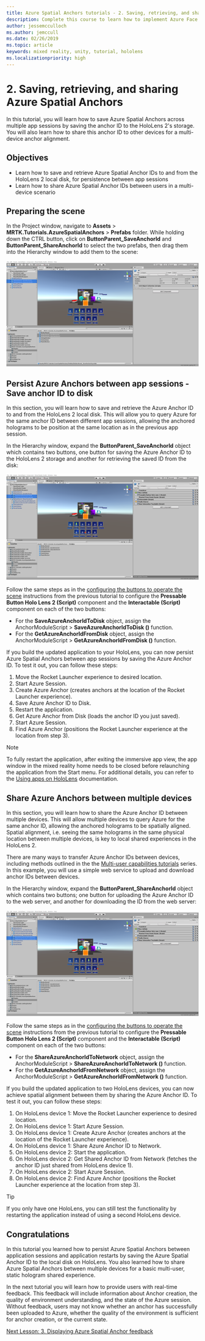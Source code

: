 ```yaml
---
title: Azure Spatial Anchors tutorials - 2. Saving, retrieving, and sharing Azure Spatial Anchors
description: Complete this course to learn how to implement Azure Face Recognition within a mixed reality application.
author: jessemcculloch
ms.author: jemccull
ms.date: 02/26/2019
ms.topic: article
keywords: mixed reality, unity, tutorial, hololens
ms.localizationpriority: high
---
```


# 2. Saving, retrieving, and sharing Azure Spatial Anchors

In this tutorial, you will learn how to save Azure Spatial Anchors across multiple app sessions by saving the anchor ID to the HoloLens 2's storage. You will also learn how to share this anchor ID to other devices for a multi-device anchor alignment.

## Objectives

* Learn how to save and retrieve Azure Spatial Anchor IDs to and from the HoloLens 2 local disk, for persistence between app sessions
* Learn how to share Azure Spatial Anchor IDs between users in a multi-device scenario

## Preparing the scene

In the Project window, navigate to **Assets** > **MRTK.Tutorials.AzureSpatialAnchors** > **Prefabs** folder. While holding down the CTRL button, click on **ButtonParent_SaveAnchorId** and **ButtonParent_ShareAnchorId** to select the two prefabs, then drag them into the Hierarchy window to add them to the scene:

![mrlearning-asa](images/mrlearning-asa/tutorial2-section1-step1-1.png)

## Persist Azure Anchors between app sessions - Save anchor ID to disk
<!-- TODO: Consider renaming to 'Persist Azure Anchors between app sessions' -->

In this section, you will learn how to save and retrieve the Azure Anchor ID to and from the HoloLens 2 local disk. This will allow you to query Azure for the same anchor ID between different app sessions, allowing the anchored holograms to be position at the same location as in the previous app session.

In the Hierarchy window, expand the **ButtonParent_SaveAnchorId** object which contains two buttons, one button for saving the Azure Anchor ID to the HoloLens 2 storage and another for retrieving the saved ID from the disk:

![mrlearning-asa](images/mrlearning-asa/tutorial2-section2-step1-1.png)

Follow the same steps as in the [configuring the buttons to operate the scene](mrlearning-asa-ch1.md#configuring-the-buttons-to-operate-the-scene) instructions from the previous tutorial to configure the **Pressable Button Holo Lens 2 (Script)** component and the **Interactable (Script)** component on each of the two buttons:

* For the **SaveAzureAnchorIdToDisk** object, assign the AnchorModuleScript > **SaveAzureAnchorIdToDisk ()** function.
* For the **GetAzureAnchorIdFromDisk** object, assign the AnchorModuleScript > **GetAzureAnchorIdFromDisk ()** function.

If you build the updated application to your HoloLens, you can now persist Azure Spatial Anchors between app sessions by saving the Azure Anchor ID. To test it out, you can follow these steps:

1. Move the Rocket Launcher experience to desired location.
2. Start Azure Session.
3. Create Azure Anchor (creates anchors at the location of the Rocket Launcher experience).
4. Save Azure Anchor ID to Disk.
5. Restart the application.
6. Get Azure Anchor from Disk (loads the anchor ID you just saved).
7. Start Azure Session.
8. Find Azure Anchor (positions the Rocket Launcher experience at the location from step 3).

> [!NOTE]
> To fully restart the application, after exiting the immersive app view, the app window in the mixed reality home needs to be closed before relaunching the application from the Start menu. For additional details, you can refer to the [Using apps on HoloLens](https://docs.microsoft.com/hololens/holographic-home#using-apps-on-hololens) documentation.

## Share Azure Anchors between multiple devices

In this section, you will learn how to share the Azure Anchor ID between multiple devices. This will allow multiple devices to query Azure for the same anchor ID, allowing the anchored holograms to be spatially aligned. Spatial alignment, i.e. seeing the same holograms in the same physical location between multiple devices, is key to local shared experiences in the HoloLens 2.

There are many ways to transfer Azure Anchor IDs between devices, including methods outlined in the the [Multi-user capabilities tutorials](mrlearning-sharing(photon)-ch1.md) series. In this example, you will use a simple web service to upload and download anchor IDs between devices.

In the Hierarchy window, expand the **ButtonParent_ShareAnchorId** object which contains two buttons; one button for uploading the Azure Anchor ID to the web server, and another for downloading the ID from the web server:

![mrlearning-asa](images/mrlearning-asa/tutorial2-section3-step1-1.png)

Follow the same steps as in the [configuring the buttons to operate the scene](mrlearning-asa-ch1.md#configuring-the-buttons-to-operate-the-scene) instructions from the previous tutorial to configure the **Pressable Button Holo Lens 2 (Script)** component and the **Interactable (Script)** component on each of the two buttons:

* For the **ShareAzureAnchorIdToNetwork** object, assign the AnchorModuleScript > **ShareAzureAnchorIdToNetwork ()** function.
* For the **GetAzureAnchorIdFromNetwork** object, assign the AnchorModuleScript > **GetAzureAnchorIdFromNetwork ()** function.

If you build the updated application to two HoloLens devices, you can now achieve spatial alignment between them by sharing the Azure Anchor ID. To test it out, you can follow these steps:

1. On HoloLens device 1: Move the Rocket Launcher experience to desired location.
2. On HoloLens device 1: Start Azure Session.
3. On HoloLens device 1: Create Azure Anchor (creates anchors at the location of the Rocket Launcher experience).
4. On HoloLens device 1: Share Azure Anchor ID to Network.
5. On HoloLens device 2: Start the application.
6. On HoloLens device 2: Get Shared Anchor ID from Network (fetches the anchor ID just shared from HoloLens device 1).
7. On HoloLens device 2: Start Azure Session.
8. On HoloLens device 2: Find Azure Anchor (positions the Rocket Launcher experience at the location from step 3).

> [!TIP]
> If you only have one HoloLens, you can still test the functionality by restarting the application instead of using a second HoloLens device.

## Congratulations

In this tutorial you learned how to persist Azure Spatial Anchors between application sessions and application restarts by saving the Azure Spatial Anchor ID to the local disk on HoloLens. You also learned how to share Azure Spatial Anchors between multiple devices for a basic multi-user, static hologram shared experience.

In the next tutorial you will learn how to provide users with real-time feedback. This feedback will include information about Anchor creation, the quality of environment understanding, and the state of the Azure session. Without feedback, users may not know whether an anchor has successfully been uploaded to Azure, whether the quality of the environment is sufficient for anchor creation, or the current state.

[Next Lesson: 3. Displaying Azure Spatial Anchor feedback](mrlearning-asa-ch3.md)
